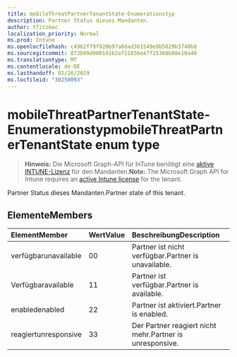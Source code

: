 ```yaml
---
title: mobileThreatPartnerTenantState-Enumerationstyp
description: Partner Status dieses Mandanten.
author: tfitzmac
localization_priority: Normal
ms.prod: Intune
ms.openlocfilehash: c4962ff9f920b97a0dad361549e9b5829b3740b8
ms.sourcegitcommit: 873b99d9001d1b2af21836e47f15360b08e10a40
ms.translationtype: MT
ms.contentlocale: de-DE
ms.lasthandoff: 02/26/2019
ms.locfileid: "30258093"
---
```

# <a name="mobilethreatpartnertenantstate-enum-type"></a><span data-ttu-id="54d54-103">mobileThreatPartnerTenantState-Enumerationstyp</span><span class="sxs-lookup"><span data-stu-id="54d54-103">mobileThreatPartnerTenantState enum type</span></span>

> <span data-ttu-id="54d54-104">**Hinweis:** Die Microsoft Graph-API für InTune benötigt eine [aktive INTUNE-Lizenz](https://go.microsoft.com/fwlink/?linkid=839381) für den Mandanten.</span><span class="sxs-lookup"><span data-stu-id="54d54-104">**Note:** The Microsoft Graph API for Intune requires an [active Intune license](https://go.microsoft.com/fwlink/?linkid=839381) for the tenant.</span></span>

<span data-ttu-id="54d54-105">Partner Status dieses Mandanten.</span><span class="sxs-lookup"><span data-stu-id="54d54-105">Partner state of this tenant.</span></span>

## <a name="members"></a><span data-ttu-id="54d54-106">Elemente</span><span class="sxs-lookup"><span data-stu-id="54d54-106">Members</span></span>
|<span data-ttu-id="54d54-107">Element</span><span class="sxs-lookup"><span data-stu-id="54d54-107">Member</span></span>|<span data-ttu-id="54d54-108">Wert</span><span class="sxs-lookup"><span data-stu-id="54d54-108">Value</span></span>|<span data-ttu-id="54d54-109">Beschreibung</span><span class="sxs-lookup"><span data-stu-id="54d54-109">Description</span></span>|
|:---|:---|:---|
|<span data-ttu-id="54d54-110">verfügbar</span><span class="sxs-lookup"><span data-stu-id="54d54-110">unavailable</span></span>|<span data-ttu-id="54d54-111">0</span><span class="sxs-lookup"><span data-stu-id="54d54-111">0</span></span>|<span data-ttu-id="54d54-112">Partner ist nicht verfügbar.</span><span class="sxs-lookup"><span data-stu-id="54d54-112">Partner is unavailable.</span></span>|
|<span data-ttu-id="54d54-113">Verfügbar</span><span class="sxs-lookup"><span data-stu-id="54d54-113">available</span></span>|<span data-ttu-id="54d54-114">1</span><span class="sxs-lookup"><span data-stu-id="54d54-114">1</span></span>|<span data-ttu-id="54d54-115">Partner ist verfügbar.</span><span class="sxs-lookup"><span data-stu-id="54d54-115">Partner is available.</span></span>|
|<span data-ttu-id="54d54-116">enabled</span><span class="sxs-lookup"><span data-stu-id="54d54-116">enabled</span></span>|<span data-ttu-id="54d54-117">2</span><span class="sxs-lookup"><span data-stu-id="54d54-117">2</span></span>|<span data-ttu-id="54d54-118">Partner ist aktiviert.</span><span class="sxs-lookup"><span data-stu-id="54d54-118">Partner is enabled.</span></span>|
|<span data-ttu-id="54d54-119">reagiert</span><span class="sxs-lookup"><span data-stu-id="54d54-119">unresponsive</span></span>|<span data-ttu-id="54d54-120">3</span><span class="sxs-lookup"><span data-stu-id="54d54-120">3</span></span>|<span data-ttu-id="54d54-121">Der Partner reagiert nicht mehr.</span><span class="sxs-lookup"><span data-stu-id="54d54-121">Partner is unresponsive.</span></span>|



